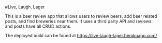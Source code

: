 #Live, Laugh, Lager

This is a beer review app that allows users to review beers, add beer related posts, and find breweries near them.  It uses a third party API and reviews and posts
have all CRUD actions.  

The deployed build can be found at https://live-laugh-lager.herokuapp.com/